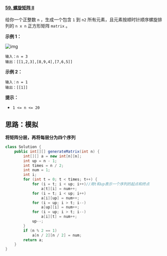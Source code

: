 #### [59. 螺旋矩阵 II](https://leetcode-cn.com/problems/spiral-matrix-ii/)



给你一个正整数 `n` ，生成一个包含 `1` 到 `n2` 所有元素，且元素按顺时针顺序螺旋排列的 `n x n` 正方形矩阵 `matrix` 。

 

**示例 1：**

![img](https://assets.leetcode.com/uploads/2020/11/13/spiraln.jpg)

```
输入：n = 3
输出：[[1,2,3],[8,9,4],[7,6,5]]
```

**示例 2：**

```
输入：n = 1
输出：[[1]]
```

 

**提示：**

- `1 <= n <= 20`

## 思路：模拟

**将矩阵分层，再将每层分为四个序列**

```java
class Solution {
    public int[][] generateMatrix(int n) {
        int[][] a = new int[n][n];
        int up = n - 1;
        int times = n / 2;
        int num = 1;
        int i;
        for (int t = 0; t < times; t++) {
            for (i = t; i < up; i++)//用t和up表示一个序列的起点和终点
                a[t][i] = num++;
            for (i = t; i < up; i++)
                a[i][up] = num++;
            for (i = up; i > t; i--)
                a[up][i] = num++;
            for (i = up; i > t; i--)
                a[i][t] = num++;
            up--;
        }
        if (n % 2 == 1)
            a[n / 2][n / 2] = num;
        return a;
    }
}
```

